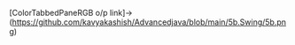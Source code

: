 [ColorTabbedPaneRGB o/p link]->(https://github.com/kavyakashish/Advancedjava/blob/main/5b.Swing/5b.png)
